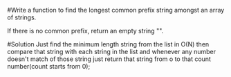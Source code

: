 #Write a function to find the longest common prefix string amongst an array of strings.

If there is no common prefix, return an empty string "".

#Solution
Just find the minimum length string from the list in O(N) then compare that string with each string in the list and whenever any number doesn't match of those string just return that string from o to that count number(count starts from 0);